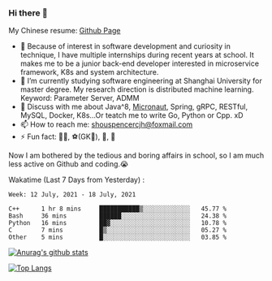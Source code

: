### Hi there 👋

My Chinese resume: [Github Page](https://spencercjh.github.io/resume/)

- 🔭 Because of interest in software development and curiosity in technique, I have multiple internships during recent years at school. It makes me to be a junior back-end developer interested in microservice framework, K8s and system architecture.
- 🌱 I’m currently studying software engineering at Shanghai University for master degree. My research direction is distributed machine learning. Keyword: Parameter Server, ADMM
- 💬 Discuss with me about Java^8, [Micronaut](http://micronaut.io/), Spring, gRPC, RESTful, MySQL, Docker, K8s...Or teatch me to write Go, Python or Cpp. xD
- 📫 How to reach me: shouspencercjh@foxmail.com
- ⚡ Fun fact: 🚴‍♂️, ⚽(GK🥅), 🏓, 🏸

Now I am bothered by the tedious and boring affairs in school, so I am much less active on Github and coding.😭

Wakatime (Last 7 Days from Yesterday) :

<!--START_SECTION:waka-->
```text
Week: 12 July, 2021 - 18 July, 2021

C++      1 hr 8 mins     ███████████▒░░░░░░░░░░░░░   45.77 % 
Bash     36 mins         ██████░░░░░░░░░░░░░░░░░░░   24.38 % 
Python   16 mins         ██▓░░░░░░░░░░░░░░░░░░░░░░   10.78 % 
C        7 mins          █▒░░░░░░░░░░░░░░░░░░░░░░░   05.27 % 
Other    5 mins          █░░░░░░░░░░░░░░░░░░░░░░░░   03.85 % 
```
<!--END_SECTION:waka-->

[![Anurag's github stats](https://github-readme-stats.vercel.app/api?username=spencercjh&theme=tokyonight&show_icons=true)](https://github.com/anuraghazra/github-readme-stats)

[![Top Langs](https://github-readme-stats.vercel.app/api/top-langs/?username=spencercjh&layout=compact&theme=tokyonight)](https://github.com/anuraghazra/github-readme-stats)
